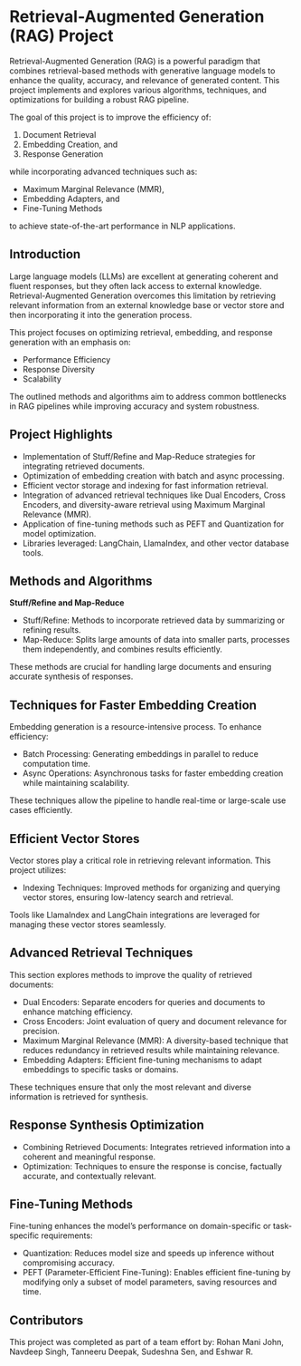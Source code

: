 # Retrieval-Augmented Generation (RAG) Project

Retrieval-Augmented Generation (RAG) is a powerful paradigm that combines retrieval-based methods with generative language models to enhance the quality, accuracy, and relevance of generated content. This project implements and explores various algorithms, techniques, and optimizations for building a robust RAG pipeline.

The goal of this project is to improve the efficiency of:
1. Document Retrieval
2. Embedding Creation, and
3. Response Generation
   
while incorporating advanced techniques such as:
* Maximum Marginal Relevance (MMR),
* Embedding Adapters, and
* Fine-Tuning Methods
  
to achieve state-of-the-art performance in NLP applications.

## Introduction
Large language models (LLMs) are excellent at generating coherent and fluent responses, but they often lack access to external knowledge. Retrieval-Augmented Generation overcomes this limitation by retrieving relevant information from an external knowledge base or vector store and then incorporating it into the generation process.

This project focuses on optimizing retrieval, embedding, and response generation with an emphasis on:
* Performance Efficiency
* Response Diversity
* Scalability

The outlined methods and algorithms aim to address common bottlenecks in RAG pipelines while improving accuracy and system robustness.

## Project Highlights
* Implementation of Stuff/Refine and Map-Reduce strategies for integrating retrieved documents.
* Optimization of embedding creation with batch and async processing.
* Efficient vector storage and indexing for fast information retrieval.
* Integration of advanced retrieval techniques like Dual Encoders, Cross Encoders, and diversity-aware retrieval using Maximum Marginal Relevance (MMR).
* Application of fine-tuning methods such as PEFT and Quantization for model optimization.
* Libraries leveraged: LangChain, LlamaIndex, and other vector database tools.

## Methods and Algorithms

**Stuff/Refine and Map-Reduce**
* Stuff/Refine: Methods to incorporate retrieved data by summarizing or refining results.
* Map-Reduce: Splits large amounts of data into smaller parts, processes them independently, and combines results efficiently.
  
These methods are crucial for handling large documents and ensuring accurate synthesis of responses.

## Techniques for Faster Embedding Creation

Embedding generation is a resource-intensive process. To enhance efficiency:
* Batch Processing: Generating embeddings in parallel to reduce computation time.
* Async Operations: Asynchronous tasks for faster embedding creation while maintaining scalability.
  
These techniques allow the pipeline to handle real-time or large-scale use cases efficiently.

## Efficient Vector Stores

Vector stores play a critical role in retrieving relevant information. This project utilizes:
* Indexing Techniques: Improved methods for organizing and querying vector stores, ensuring low-latency search and retrieval.
  
Tools like LlamaIndex and LangChain integrations are leveraged for managing these vector stores seamlessly.

## Advanced Retrieval Techniques

This section explores methods to improve the quality of retrieved documents:
* Dual Encoders: Separate encoders for queries and documents to enhance matching efficiency.
* Cross Encoders: Joint evaluation of query and document relevance for precision.
* Maximum Marginal Relevance (MMR): A diversity-based technique that reduces redundancy in retrieved results while maintaining relevance.
* Embedding Adapters: Efficient fine-tuning mechanisms to adapt embeddings to specific tasks or domains.
  
These techniques ensure that only the most relevant and diverse information is retrieved for synthesis.

##  Response Synthesis Optimization

* Combining Retrieved Documents: Integrates retrieved information into a coherent and meaningful response.
* Optimization: Techniques to ensure the response is concise, factually accurate, and contextually relevant.

## Fine-Tuning Methods

Fine-tuning enhances the model’s performance on domain-specific or task-specific requirements:
* Quantization: Reduces model size and speeds up inference without compromising accuracy.
* PEFT (Parameter-Efficient Fine-Tuning): Enables efficient fine-tuning by modifying only a subset of model parameters, saving resources and time.

## Contributors
 
This project was completed as part of a team effort by:
Rohan Mani John, Navdeep Singh, Tanneeru Deepak, Sudeshna Sen, and Eshwar R.

